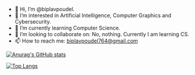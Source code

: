 - 👋 Hi, I’m @biplavpoudel.
- 👀 I’m interested in Artificial Intelligence, Computer Graphics and Cybersecurity.
- 🌱 I’m currently learning Computer Science.
- 💞️ I’m looking to collaborate on: No, nothing. Currently I am learning CS.
- 📫 How to reach me: biplavpoudel764@gmail.com

<!---
biplavpoudel/biplavpoudel is a ✨ special ✨ repository because its `README.md` (this file) appears on your GitHub profile.
You can click the Preview link to take a look at your changes.
--->
[![Anurag's GitHub stats](https://github-readme-stats.vercel.app/api?username=biplavpoudel&show_icons=true&theme=radical)](https://github.com/anuraghazra/github-readme-stats)

[![Top Langs](https://github-readme-stats.vercel.app/api/top-langs/?username=biplavpoudel&langs_count=8)](https://github.com/anuraghazra/github-readme-stats)
